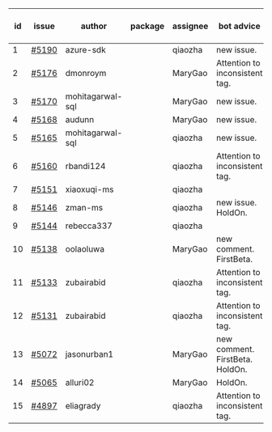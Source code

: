 | id | issue | author | package | assignee | bot advice | created date of issue | target release date | date from target |
| ------ | ------ | ------ | ------ | ------ | ------ | ------ | ------ | :-----: |
| 1 | [#5190](https://github.com/Azure/sdk-release-request/issues/5190) | azure-sdk |  | qiaozha | new issue. | 05-08 | 05-24 |  |
| 2 | [#5176](https://github.com/Azure/sdk-release-request/issues/5176) | dmonroym |  | MaryGao | Attention to inconsistent tag. | 04-30 | 05-24 |  |
| 3 | [#5170](https://github.com/Azure/sdk-release-request/issues/5170) | mohitagarwal-sql |  | MaryGao | new issue. | 04-30 | 05-24 |  |
| 4 | [#5168](https://github.com/Azure/sdk-release-request/issues/5168) | audunn |  | MaryGao | new issue. | 04-29 | 05-24 |  |
| 5 | [#5165](https://github.com/Azure/sdk-release-request/issues/5165) | mohitagarwal-sql |  | qiaozha | new issue. | 04-24 | 05-24 |  |
| 6 | [#5160](https://github.com/Azure/sdk-release-request/issues/5160) | rbandi124 |  | qiaozha | Attention to inconsistent tag. | 04-24 | 05-24 |  |
| 7 | [#5151](https://github.com/Azure/sdk-release-request/issues/5151) | xiaoxuqi-ms |  | qiaozha |  | 04-24 | 05-24 |  |
| 8 | [#5146](https://github.com/Azure/sdk-release-request/issues/5146) | zman-ms |  | qiaozha | new issue. HoldOn. | 04-24 | 05-24 |  |
| 9 | [#5144](https://github.com/Azure/sdk-release-request/issues/5144) | rebecca337 |  | qiaozha |  | 04-23 | 05-24 |  |
| 10 | [#5138](https://github.com/Azure/sdk-release-request/issues/5138) | oolaoluwa |  | MaryGao | new comment. FirstBeta. | 04-16 | 05-24 |  |
| 11 | [#5133](https://github.com/Azure/sdk-release-request/issues/5133) | zubairabid |  | qiaozha | Attention to inconsistent tag. | 04-12 | 05-24 |  |
| 12 | [#5131](https://github.com/Azure/sdk-release-request/issues/5131) | zubairabid |  | qiaozha | Attention to inconsistent tag. | 04-12 | 05-24 |  |
| 13 | [#5072](https://github.com/Azure/sdk-release-request/issues/5072) | jasonurban1 |  | MaryGao | new comment. FirstBeta. HoldOn. | 03-22 | 05-24 |  |
| 14 | [#5065](https://github.com/Azure/sdk-release-request/issues/5065) | alluri02 |  | MaryGao | HoldOn. | 03-20 | 04-26 |  |
| 15 | [#4897](https://github.com/Azure/sdk-release-request/issues/4897) | eliagrady |  | qiaozha | Attention to inconsistent tag. | 01-18 | 04-26 |  |
